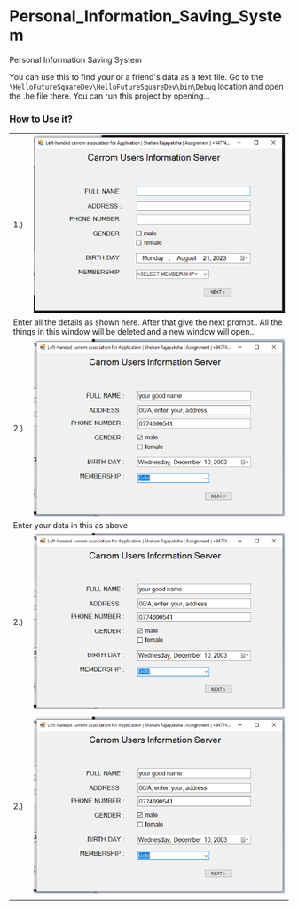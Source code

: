 # Personal_Information_Saving_System
Personal Information  Saving System 

You can use this to find your or a friend's data as a text file.
Go to the <code>\HelloFutureSquareDev\HelloFutureSquareDev\bin\Debug</code> location and open the .he file there. You can run this project by opening...

### How to Use it?

<table>
  <tr>
    <td>1.)</td>
    <td> <img src="images/panel1.png" /> </td>
  </tr>
  <tr>
    <td colspan='2'>Enter all the details as shown here. After that give the next prompt.. All the things in this window will be deleted and a new window will open..</td>
  </tr>
  <tr>
    <td>2.)</td>
    <td> <img src="images/panel1_2.png" /> </td>
  </tr>
  <tr>
    <td colspan='2'>Enter your data in this as above</td>
  </tr>
  <tr>
    <td>2.)</td>
    <td> <img src="images/panel1_2.png" /> </td>
  </tr>
  <tr>
    <td colspan='2'></td>
  </tr>
  <tr>
    <td>2.)</td>
    <td> <img src="images/panel1_2.png" /> </td>
  </tr>
  <tr>
    <td colspan='2'></td>
  </tr>
</table>
